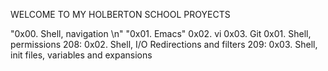 WELCOME TO MY HOLBERTON SCHOOL PROYECTS

"0x00. Shell, navigation \n"
"0x01. Emacs"
0x02. vi
0x03. Git
0x01. Shell, permissions
208: 0x02. Shell, I/O Redirections and filters
209: 0x03. Shell, init files, variables and expansions

